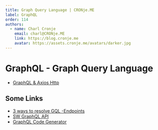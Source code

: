 ```yaml
---
title: Graph Query Language | CRONje.ME
label: GraphQL
order: 114
authors:
  - name: Charl Cronje
    email: charl@CRONje.ME
    link: https://blog.cronje.me
    avatar: https://assets.cronje.me/avatars/darker.jpg
---
```


# GraphQL - Graph Query Language

- [GraphQL & Axios Http](axios.md)

## Some Links

- [3 ways to resolve GQL -Endpoints](https://www.contentful.com/blog/2018/09/25/3-methods-resolve-graphql-endpoints/)
- [SW GraphQL API](https://github.com/graphql/swapi-graphql)
- [GraphQL Code Generator](https://github.com/dotansimha/graphql-code-generator)
